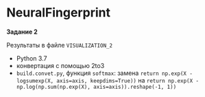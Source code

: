 # NeuralFingerprint
**Задание 2**

Результаты в файле `VISUALIZATION_2`

- Python 3.7
- конвертация с помощью 2to3
- `build.convet.py`, функция `softmax`:
замена `return np.exp(X - logsumexp(X, axis=axis, keepdims=True))` на `return np.exp(X - np.log(np.sum(np.exp(X), axis=axis)).reshape(-1, 1))`
